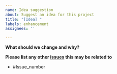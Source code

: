 ```yaml
---
name: Idea suggestion
about: Suggest an idea for this project
title: "[Idea] "
labels: enhancement
assignees: ''

---
```


**What should we change and why?**

**Please list any other [issues](https://github.com/margaritahumanitarian/helpafamily/issues) this may be related to**
- #Issue_number
